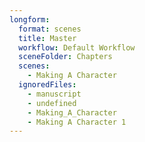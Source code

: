 ```yaml
---
longform:
  format: scenes
  title: Master
  workflow: Default Workflow
  sceneFolder: Chapters
  scenes:
    - Making A Character
  ignoredFiles:
    - manuscript
    - undefined
    - Making_A_Character
    - Making A Character 1
---
```

